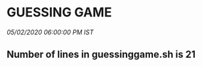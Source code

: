 # GUESSING GAME
*05/02/2020*
*06:00:00 PM IST*
## Number of lines in **guessinggame.sh** is **21**

